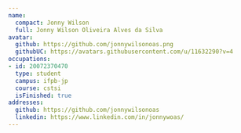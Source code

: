 ```yaml
---
name:
  compact: Jonny Wilson
  full: Jonny Wilson Oliveira Alves da Silva
avatar:
  github: https://github.com/jonnywilsonoas.png
  githubUC: https://avatars.githubusercontent.com/u/11632290?v=4
occupations:
- id: 20072370470
  type: student
  campus: ifpb-jp
  course: cstsi
  isFinished: true
addresses:
  github: https://github.com/jonnywilsonoas
  linkedin: https://www.linkedin.com/in/jonnywoas/
---
```

